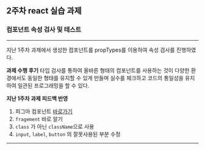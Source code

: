 ## 2주차 react 실습 과제
### 컴포넌트 속성 검사 및 테스트

--- 

지난 1주차 과제에서 생성한 컴포넌트를 propTypes를 이용하여 속성 검사를 진행하였다.


<b>과제 수행 후기</b>
타입 검사를 통하여 올바른 형태의 컴포넌트를 사용하는 것이 다양한 환경에서도 동일한 형태를 유지할 수 있게 만들며 실수를 체크하고 코드의 통일성을 유지하여 일관된 프로그래밍을 할 수 있다.


<b>지난 1주차 과제 피드백 반영</b>

1. 피그마 컴포넌트 [바로가기](https://www.figma.com/design/6xQ7BSostdNFuX00ilWW2f/%EC%95%84%ED%86%A0%EB%AF%B9-%EC%BB%B4%ED%8F%AC%EB%84%8C%ED%8A%B8-%EC%84%A4%EA%B3%84?node-id=0-1&t=B0rlEvDEyG2JkgET-1)
2. `fragement` 바로 알기
3. `class` 가 아닌 `className`으로 사용
4. `input`, `label`, `button` 의 잘못사용된 부분 수정

---

